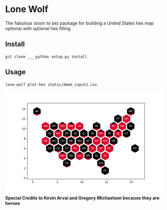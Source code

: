 # Lone Wolf
The fabulous (soon to be) package for building a United States hex map optional with optional hex filling

## Install
`git clone ___`
`python setup.py install`

## Usage
`lone-wolf plot-hex static/demo_input1.csv`

![](hex_out.png)

**Special Credits to Kevin Arvai and Gregory Michaelson because they are heroes**